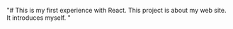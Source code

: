 "# This is my first experience with React. This project is about my web site. It introduces myself. " 
